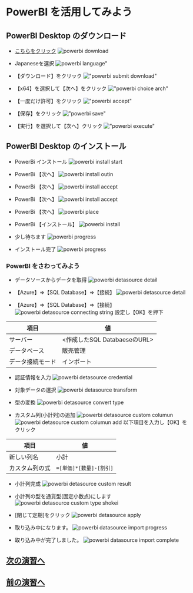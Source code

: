 # PowerBI を活用してみよう

## PowerBI Desktop のダウンロード
- [こちらをクリック][1]
![powerbi download](images/powerbi-download-page.png "powerbi donwload")

- Japaneseを選択
![powerbi language"](images/powerbi-download-page-choice-language.png "powerbi language")

- 【ダウンロード】をクリック
!["powerbi submit download"](images/powerbi-download-submit.png "powerbi submit download")


- 【x64】を選択して【次へ】をクリック
!["powerbi choice arch"](images/powerbi-download-choice-arch.png "powerbi choice arch")

- 【一度だけ許可】をクリック
!["powerbi accept"](images/powerbi-download-accept.png "powerbi accept")


- 【保存】をクリック
!["powerbi save"](images/powerbi-download-save.png "powerbi save")


- 【実行】を選択して【次へ】クリック
!["powerbi execute"](images/powerbi-download-execute.png "powerbi execute")

## PowerBI Desktop のインストール
- PowerBi インストール
![powerbi install start](images/powerbi-install-start.png "powerbi install start")

- PowerBi 【次へ】
![powerbi install outin](images/powerbi-install-outin.png "powerbi install stoutin")

- PowerBi 【次へ】
![powerbi install accept](images/powerbi-install-accept.png "powerbi install accept")

- PowerBi 【次へ】
![powerbi install accept](images/powerbi-install-accept.png "powerbi install accept")

- PowerBi 【次へ】
![powerbi place](images/powerbi-install-place.png "powerbi place")

- PowerBi 【インストール】
![powerbi install](images/powerbi-install-do.png "powerbi install")

- 少し待ちます
![powerbi progress](images/powerbi-install-progress.png "powerbi progress")

- インストール完了
![powerbi progress](images/powerbi-install-complete.png "powerbi progress")

### PowerBI をさわってみよう
- データソースからデータを取得
![powerbi detasource detail](images/powerbi-datasource-detail.png "powerbi detasource detail")

- 【Azure】⇒【SQL Database】⇒【接続】
![powerbi detasource detail](images/powerbi-datasource-az-sqldb.png "powerbi detasource detail")

- 【Azure】⇒【SQL Database】⇒【接続】
![powerbi detasource connecting string](images/powerbi-datasource-connecting-string.png "powerbi detasource connecting string")
設定し【OK】を押下

|項目|値|
|----|----|
|サーバー|<作成したSQL DatabaeseのURL>|
|データベース|販売管理|
|データ接続モード|インポート|

- 認証情報を入力
![powerbi detasource credential](images/powerbi-datasource-credential.png "powerbi detasource credential")

- 対象データの選択
![powerbi detasource transform](images/powerbi-datasource-transform.png "powerbi detasource transform")


- 型の変換
![powerbi detasource convert type](images/powerbi-datasource-convert-type.png "powerbi detasource convert type")

- カスタム列(小計列)の追加
![powerbi detasource custom columun](images/powerbi-datasource-custom-col.png "powerbi detasource custom columun")
![powerbi detasource custom columun add](images/powerbi-datasource-custom-col-add.png "powerbi detasource custom columun add")
以下項目を入力し【OK】をクリック

|項目|値|
|----|----|
|新しい列名|小計|
|カスタム列の式|```=[単価]*[数量]-[割引]```|

- 小計列完成
![powerbi detasource custom result](images/powerbi-datasource-custom-col-result.png "powerbi detasource custom columun result")

- 小計列の型を通貨型(固定小数点)にします
![powerbi detasource custom type shokei](images/powerbi-datasource-convert-type-shokei.png "powerbi detasource custom type shokei")

- [閉じて定期]をクリック
![powerbi detasource apply](images/powerbi-datasource-apply.png "powerbi detasource custom apply")

- 取り込み中になります。
![powerbi datasource import progress](images/powerbi-datasource-import-progress.png "powerbi datasource import progress")


- 取り込み中が完了しました。
![powerbi datasource import complete](images/powerbi-datasource-import-complete.png "powerbi datasource import complete")


## [次の演習へ][1]
## [前の演習へ][2]
[1]:powerbi-create-graph.markdown
[2]:sqldatabase-login.markdown
[3]:sqlcreate-hands-on.markdown